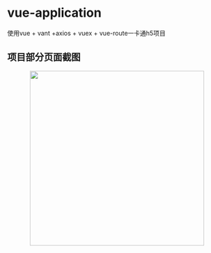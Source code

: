 # vue-application

使用vue + vant +axios + vuex + vue-route一卡通h5项目

## 项目部分页面截图
<div align=center>
  <img src="https://github.com/mayangyang1/vue-oncard-application/raw/master/assets/example/.jpg" width = "400"  alt="" align="center" />
</div></br></br>
